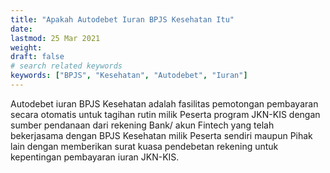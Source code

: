 ```yaml
---
title: "Apakah Autodebet Iuran BPJS Kesehatan Itu"
date: 
lastmod: 25 Mar 2021
weight: 
draft: false
# search related keywords
keywords: ["BPJS", "Kesehatan", "Autodebet", "Iuran"]
---
```


Autodebet iuran BPJS Kesehatan adalah fasilitas pemotongan pembayaran secara otomatis untuk tagihan rutin milik Peserta program JKN-KIS dengan sumber pendanaan dari rekening Bank/ akun Fintech  yang telah bekerjasama dengan BPJS Kesehatan milik Peserta sendiri maupun Pihak lain dengan memberikan surat kuasa pendebetan rekening untuk kepentingan pembayaran iuran JKN-KIS.